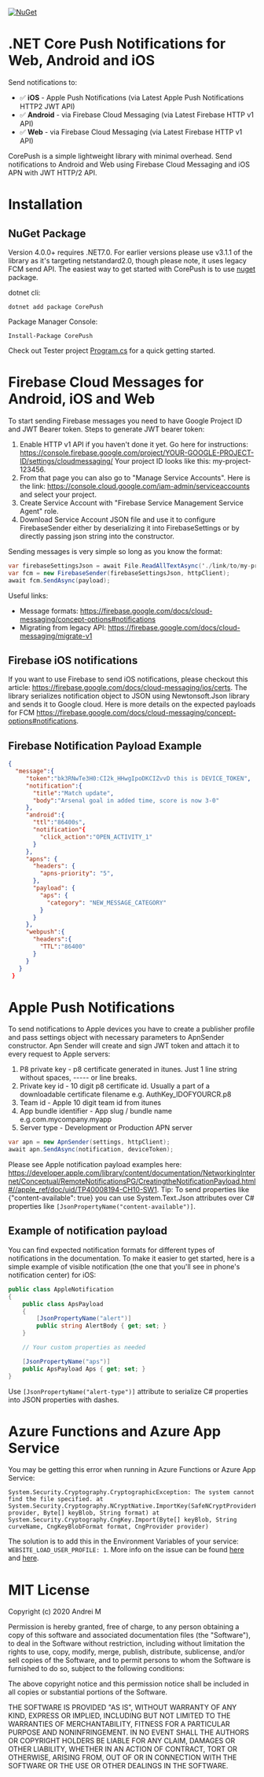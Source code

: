 [![NuGet](https://img.shields.io/nuget/v/CorePush.svg)](https://www.nuget.org/packages/CorePush/)

# .NET Core Push Notifications for Web, Android and iOS
Send notifications to:
- ✅ **iOS** - Apple Push Notifications (via Latest Apple Push Notifications HTTP2 JWT API)
- ✅ **Android** - via Firebase Cloud Messaging (via Latest Firebase HTTP v1 API)
- ✅ **Web** - via Firebase Cloud Messaging (via Latest Firebase HTTP v1 API)

CorePush is a simple lightweight library with minimal overhead. Send notifications to Android and Web using Firebase Cloud Messaging and iOS APN with JWT HTTP/2 API.

# Installation

## NuGet Package

Version 4.0.0+ requires .NET7.0. For earlier versions please use v3.1.1 of the library as it's targeting netstandard2.0, though please note, it uses legacy FCM send API. 
The easiest way to get started with CorePush is to use [nuget](https://www.nuget.org/packages/CorePush) package.

dotnet cli:
```
dotnet add package CorePush
```

Package Manager Console:
```
Install-Package CorePush
```

Check out Tester project [Program.cs](https://github.com/andrei-m-code/net-core-push-notifications/blob/master/CorePush.Tester/Program.cs) for a quick getting started.

# Firebase Cloud Messages for Android, iOS and Web

To start sending Firebase messages you need to have Google Project ID and JWT Bearer token. Steps to generate JWT bearer token:
1. Enable HTTP v1 API if you haven't done it yet. Go here for instructions: https://console.firebase.google.com/project/YOUR-GOOGLE-PROJECT-ID/settings/cloudmessaging/ Your project ID looks like this: my-project-123456.
2. From that page you can also go to "Manage Service Accounts". Here is the link: https://console.cloud.google.com/iam-admin/serviceaccounts and select your project.
3. Create Service Account with "Firebase Service Management Service Agent" role.
4. Download Service Account JSON file and use it to configure FirebaseSender either by deserializing it into FirebaseSettings or by directly passing json string into the constructor.

Sending messages is very simple so long as you know the format:

```csharp
var firebaseSettingsJson = await File.ReadAllTextAsync('./link/to/my-project-123345-e12345.json');
var fcm = new FirebaseSender(firebaseSettingsJson, httpClient);
await fcm.SendAsync(payload);
```
Useful links:
- Message formats: https://firebase.google.com/docs/cloud-messaging/concept-options#notifications
- Migrating from legacy API: https://firebase.google.com/docs/cloud-messaging/migrate-v1

## Firebase iOS notifications
If you want to use Firebase to send iOS notifications, please checkout this article: https://firebase.google.com/docs/cloud-messaging/ios/certs.
The library serializes notification object to JSON using Newtonsoft.Json library and sends it to Google cloud. Here is more details on the expected payloads for FCM https://firebase.google.com/docs/cloud-messaging/concept-options#notifications.

## Firebase Notification Payload Example

```json
{
  "message":{
     "token":"bk3RNwTe3H0:CI2k_HHwgIpoDKCIZvvD this is DEVICE_TOKEN",
     "notification":{
       "title":"Match update",
       "body":"Arsenal goal in added time, score is now 3-0"
     },
     "android":{
       "ttl":"86400s",
       "notification"{
         "click_action":"OPEN_ACTIVITY_1"
       }
     },
     "apns": {
       "headers": {
         "apns-priority": "5",
       },
       "payload": {
         "aps": {
           "category": "NEW_MESSAGE_CATEGORY"
         }
       }
     },
     "webpush":{
       "headers":{
         "TTL":"86400"
       }
     }
   }
 }
```

# Apple Push Notifications

To send notifications to Apple devices you have to create a publisher profile and pass settings object with necessary parameters to ApnSender constructor. Apn Sender will create and sign JWT token and attach it to every request to Apple servers:
1. P8 private key - p8 certificate generated in itunes. Just 1 line string without spaces, ----- or line breaks.
2. Private key id - 10 digit p8 certificate id. Usually a part of a downloadable certificate filename e.g. AuthKey_IDOFYOURCR.p8</param>
3. Team id - Apple 10 digit team id from itunes
4. App bundle identifier - App slug / bundle name e.g.com.mycompany.myapp
5. Server type - Development or Production APN server

```csharp
var apn = new ApnSender(settings, httpClient);
await apn.SendAsync(notification, deviceToken);
```
Please see Apple notification payload examples here: https://developer.apple.com/library/content/documentation/NetworkingInternet/Conceptual/RemoteNotificationsPG/CreatingtheNotificationPayload.html#//apple_ref/doc/uid/TP40008194-CH10-SW1.
Tip: To send properties like {"content-available": true} you can use System.Text.Json attributes over C# properties like `[JsonPropertyName("content-available")]`.

## Example of notification payload
You can find expected notification formats for different types of notifications in the documentation. To make it easier to get started, here is a simple example of visible notification (the one that you'll see in phone's notification center) for iOS:

```csharp
public class AppleNotification
{
    public class ApsPayload
    {
        [JsonPropertyName("alert")]
        public string AlertBody { get; set; }
    }

    // Your custom properties as needed

    [JsonPropertyName("aps")]
    public ApsPayload Aps { get; set; }
}
```
Use `[JsonPropertyName("alert-type")]` attribute to serialize C# properties into JSON properties with dashes.

# Azure Functions and Azure App Service
You may be getting this error when running in Azure Functions or Azure App Service:
```
System.Security.Cryptography.CryptographicException: The system cannot find the file specified. at
System.Security.Cryptography.NCryptNative.ImportKey(SafeNCryptProviderHandle provider, Byte[] keyBlob, String format) at
System.Security.Cryptography.CngKey.Import(Byte[] keyBlob, String curveName, CngKeyBlobFormat format, CngProvider provider)
```
The solution is to add this in the Environment Variables of your service: `WEBSITE_LOAD_USER_PROFILE: 1`. More info on the issue can be found [here](https://stackoverflow.com/questions/66367406/cngkey-system-security-cryptography-cryptographicexception-the-system-cannot-fin) and [here](https://stackoverflow.com/questions/46114264/x509certificate2-on-azure-app-services-azure-websites-since-mid-2017).

# MIT License

Copyright (c) 2020 Andrei M

Permission is hereby granted, free of charge, to any person obtaining a copy of this software and associated documentation files (the "Software"), to deal in the Software without restriction, including without limitation the rights to use, copy, modify, merge, publish, distribute, sublicense, and/or sell copies of the Software, and to permit persons to whom the Software is furnished to do so, subject to the following conditions:

The above copyright notice and this permission notice shall be included in all copies or substantial portions of the Software.

THE SOFTWARE IS PROVIDED "AS IS", WITHOUT WARRANTY OF ANY KIND, EXPRESS OR IMPLIED, INCLUDING BUT NOT LIMITED TO THE WARRANTIES OF MERCHANTABILITY, FITNESS FOR A PARTICULAR PURPOSE AND NONINFRINGEMENT. IN NO EVENT SHALL THE AUTHORS OR COPYRIGHT HOLDERS BE LIABLE FOR ANY CLAIM, DAMAGES OR OTHER LIABILITY, WHETHER IN AN ACTION OF CONTRACT, TORT OR OTHERWISE, ARISING FROM, OUT OF OR IN CONNECTION WITH THE SOFTWARE OR THE USE OR OTHER DEALINGS IN THE SOFTWARE.

